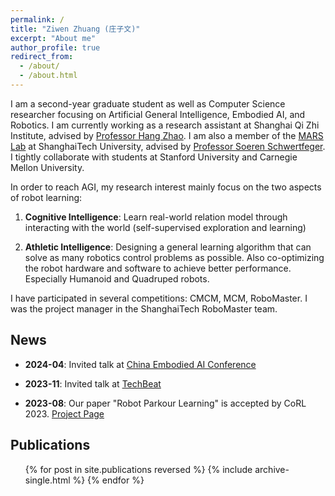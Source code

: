 ```yaml
---
permalink: /
title: "Ziwen Zhuang (庄子文)"
excerpt: "About me"
author_profile: true
redirect_from: 
  - /about/
  - /about.html
---
```


I am a second-year graduate student as well as Computer Science researcher focusing on Artificial General Intelligence, Embodied AI, and Robotics. I am currently working as a research assistant at Shanghai Qi Zhi Institute, advised by [Professor Hang Zhao](https://hangzhaomit.github.io). I am also a member of the [MARS Lab](https://robotics.shanghaitech.edu.cn) at ShanghaiTech University, advised by [Professor Soeren Schwertfeger](https://robotics.shanghaitech.edu.cn/people/soeren). I tightly collaborate with students at Stanford University and Carnegie Mellon University.

In order to reach AGI, my research interest mainly focus on the two aspects of robot learning:

1. **Cognitive Intelligence**: Learn real-world relation model through interacting with the world (self-supervised exploration and learning)

2. **Athletic Intelligence**: Designing a general learning algorithm that can solve as many robotics control problems as possible. Also co-optimizing the robot hardware and software to achieve better performance. Especially Humanoid and Quadruped robots.

I have participated in several competitions: CMCM, MCM, RoboMaster. I was the project manager in the ShanghaiTech RoboMaster team.

## News

- **2024-04**: Invited talk at [China Embodied AI Conference](http://ceai.caai.cn/)

- **2023-11**: Invited talk at [TechBeat](https://techbeat.net/talk-info?id=825)

- **2023-08**: Our paper "Robot Parkour Learning" is accepted by CoRL 2023. [Project Page](https://robot-parkour.github.io)

## Publications

  <ul>{% for post in site.publications reversed %}
    {% include archive-single.html %}
  {% endfor %}</ul>


